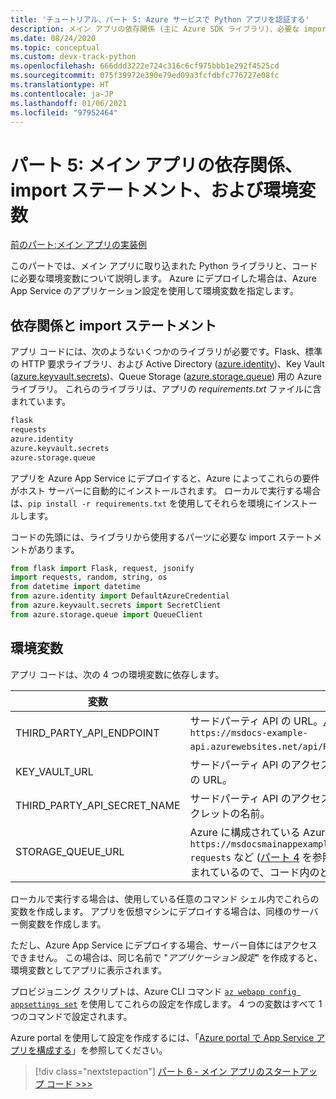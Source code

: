 ```yaml
---
title: 'チュートリアル、パート 5: Azure サービスで Python アプリを認証する'
description: メイン アプリの依存関係 (主に Azure SDK ライブラリ)、必要な import ステートメント、および設定する必要がある環境変数について説明します。
ms.date: 08/24/2020
ms.topic: conceptual
ms.custom: devx-track-python
ms.openlocfilehash: 666ddd3222e724c316c6cf975bbb1e292f4525cd
ms.sourcegitcommit: 075f39972e390e79ed09a3fcfdbfc776727e08fc
ms.translationtype: HT
ms.contentlocale: ja-JP
ms.lasthandoff: 01/06/2021
ms.locfileid: "97952464"
---
```

# <a name="part-5-main-app-dependencies-import-statements-and-environment-variables"></a>パート 5: メイン アプリの依存関係、import ステートメント、および環境変数

[前のパート:メイン アプリの実装例](walkthrough-tutorial-authentication-04.md)

このパートでは、メイン アプリに取り込まれた Python ライブラリと、コードに必要な環境変数について説明します。 Azure にデプロイした場合は、Azure App Service のアプリケーション設定を使用して環境変数を指定します。

## <a name="dependencies-and-import-statements"></a>依存関係と import ステートメント

アプリ コードには、次のようないくつかのライブラリが必要です。Flask、標準の HTTP 要求ライブラリ、および Active Directory ([azure.identity](/python/api/overview/azure/identity-readme))、Key Vault ([azure.keyvault.secrets](/python/api/overview/azure/keyvault-secrets-readme))、Queue Storage ([azure.storage.queue](/python/api/overview/azure/storage-queue-readme)) 用の Azure ライブラリ。 これらのライブラリは、アプリの *requirements.txt* ファイルに含まれています。

```txt
flask
requests
azure.identity
azure.keyvault.secrets
azure.storage.queue
```

アプリを Azure App Service にデプロイすると、Azure によってこれらの要件がホスト サーバーに自動的にインストールされます。 ローカルで実行する場合は、`pip install -r requirements.txt` を使用してそれらを環境にインストールします。

コードの先頭には、ライブラリから使用するパーツに必要な import ステートメントがあります。

```python
from flask import Flask, request, jsonify
import requests, random, string, os
from datetime import datetime
from azure.identity import DefaultAzureCredential
from azure.keyvault.secrets import SecretClient
from azure.storage.queue import QueueClient
```

## <a name="environment-variables"></a>環境変数

アプリ コードは、次の 4 つの環境変数に依存します。

| 変数 | 値 |
| --- | --- |
| THIRD_PARTY_API_ENDPOINT | サードパーティ API の URL。[パート 3](walkthrough-tutorial-authentication-03.md) で説明されている `https://msdocs-example-api.azurewebsites.net/api/RandomNumber` など。 |
| KEY_VAULT_URL | サードパーティ API のアクセス キーを格納した Azure Key Vault の URL。 |
| THIRD_PARTY_API_SECRET_NAME | サードパーティ API のアクセス キーを含む Key Vault 内のシークレットの名前。 |
| STORAGE_QUEUE_URL | Azure に構成されている Azure Storage Queue の URL。`https://msdocsmainappexample.queue.core.windows.net/code-requests` など ([パート 4](walkthrough-tutorial-authentication-04.md) を参照)。 キュー名は URL の末尾に含まれているので、コード内のどこにも名前は表示されません。 |

ローカルで実行する場合は、使用している任意のコマンド シェル内でこれらの変数を作成します。 アプリを仮想マシンにデプロイする場合は、同様のサーバー側変数を作成します。

ただし、Azure App Service にデプロイする場合、サーバー自体にはアクセスできません。 この場合は、同じ名前で "*アプリケーション設定*" を作成すると、環境変数としてアプリに表示されます。 

プロビジョニング スクリプトは、Azure CLI コマンド [`az webapp config appsettings set`](/cli/azure/webapp/config/appsettings#az-webapp-config-appsettings-set) を使用してこれらの設定を作成します。 4 つの変数はすべて 1 つのコマンドで設定されます。

Azure portal を使用して設定を作成するには、「[Azure portal で App Service アプリを構成する](/azure/app-service/configure-common)」を参照してください。

> [!div class="nextstepaction"]
> [パート 6 - メイン アプリのスタートアップ コード >>>](walkthrough-tutorial-authentication-06.md)
